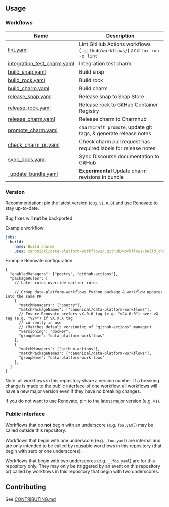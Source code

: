 ## Usage
### Workflows
| Name                                                                       | Description                                                                |
|----------------------------------------------------------------------------|----------------------------------------------------------------------------|
| [lint.yaml](.github/workflows/lint.md)                                     | Lint GitHub Actions workflows (`.github/workflows/`) and `tox run -e lint` |
| [integration_test_charm.yaml](.github/workflows/integration_test_charm.md) | Integration test charm                                                     |
| [build_snap.yaml](.github/workflows/build_snap.md)                         | Build snap                                                                 |
| [build_rock.yaml](.github/workflows/build_rock.md)                         | Build rock                                                                 |
| [build_charm.yaml](.github/workflows/build_charm.md)                       | Build charm                                                                |
| [release_snap.yaml](.github/workflows/release_snap.md)                     | Release snap to Snap Store                                                 |
| [release_rock.yaml](.github/workflows/release_rock.md)                     | Release rock to GitHub Container Registry                                  |
| [release_charm.yaml](.github/workflows/release_charm.md)                   | Release charm to Charmhub                                                  |
| [promote_charm.yaml](.github/workflows/promote_charm.md)                   | `charmcraft promote`, update git tags, & generate release notes            |
| [check_charm_pr.yaml](.github/workflows/check_charm_pr.md)                 | Check charm pull request has required labels for release notes             |
| [sync_docs.yaml](.github/workflows/sync_docs.md)                           | Sync Discourse documentation to GitHub                                     |
| [_update_bundle.yaml](.github/workflows/_update_bundle.md)                 | **Experimental** Update charm revisions in bundle                          |

### Version
Recommendation: pin the latest version (e.g. `v1.0.0`) and use [Renovate](https://docs.renovatebot.com/) to stay up-to-date.

Bug fixes will **not** be backported.

Example workflow:
```yaml
jobs:
  build:
    name: Build charms
    uses: canonical/data-platform-workflows/.github/workflows/build_charm.yaml@v1.0.0
```

Example Renovate configuration:
```json5
{
  "enabledManagers": ["poetry", "github-actions"],
  "packageRules": [
    // Later rules override earlier rules

    // Group data-platform-workflows Python package & workflow updates into the same PR
    {
      "matchManagers": ["poetry"],
      "matchPackageNames": ["canonical/data-platform-workflows"],
      // Ensure Renovate prefers vX.0.0 tag (e.g. "v24.0.0") over vX tag (e.g. "v24") if vX.X.X tag
      // currently in use
      // (Matches default versioning of "github-actions" manager)
      "versioning": "docker",
      "groupName": "data-platform-workflows"
    },
    {
      "matchManagers": ["github-actions"],
      "matchPackageNames": ["canonical/data-platform-workflows"],
      "groupName": "data-platform-workflows"
    },
  ]
}

```

Note: all workflows in this repository share a version number. If a breaking change is made to the public interface of one workflow, all workflows will have a new major version even if they have no breaking changes.

If you do not want to use Renovate, pin to the latest major version (e.g. `v1`).

### Public interface
Workflows that do **not** begin with an underscore (e.g. `foo.yaml`) may be called outside this repository.

Workflows that begin with one underscore (e.g. `_foo.yaml`) are internal and are only intended to be called by reusable workflows in this repository (that begin with zero or one underscores).

Workflows that begin with two underscores (e.g. `__foo.yaml`) are for this repository only. They may only be (triggered by an event on this repository or) called by workflows in this repository that begin with two underscores.

## Contributing
See [CONTRIBUTING.md](CONTRIBUTING.md)
